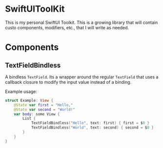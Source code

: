 # SwiftUIToolKit

This is my personal SwiftUI Toolkit. This is a growing library that will contain custo components, modifiers, etc., 
that I will write as needed.

# Components 

## TextFieldBindless

A bindless `TextField`. Its a wrapper around the regular `TextField` that uses a callback closure to 
modify the input value instead of a binding.

Example usage:

```swift
struct Example: View {
    @State var first = "Hello,"
    @State var second = "World!"
    var body: some View {
        List {
            TextFieldBindless("Hello", text: first) { first = $0 }                
            TextFieldBindless("World", text: second) { second = $0 }
        }
    }
}
```

